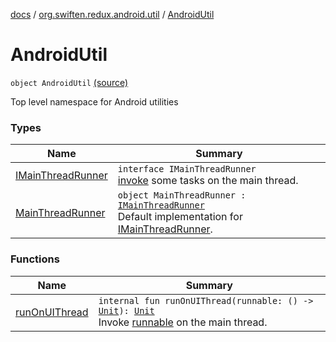[docs](../../index.md) / [org.swiften.redux.android.util](../index.md) / [AndroidUtil](./index.md)

# AndroidUtil

`object AndroidUtil` [(source)](https://github.com/protoman92/KotlinRedux/tree/master/android\android-util\src\main\java/org/swiften/redux/android/util/AndroidUtil.kt#L13)

Top level namespace for Android utilities

### Types

| Name | Summary |
|---|---|
| [IMainThreadRunner](-i-main-thread-runner/index.md) | `interface IMainThreadRunner`<br>[invoke](-i-main-thread-runner/invoke.md) some tasks on the main thread. |
| [MainThreadRunner](-main-thread-runner/index.md) | `object MainThreadRunner : `[`IMainThreadRunner`](-i-main-thread-runner/index.md)<br>Default implementation for [IMainThreadRunner](-i-main-thread-runner/index.md). |

### Functions

| Name | Summary |
|---|---|
| [runOnUIThread](run-on-u-i-thread.md) | `internal fun runOnUIThread(runnable: () -> `[`Unit`](https://kotlinlang.org/api/latest/jvm/stdlib/kotlin/-unit/index.html)`): `[`Unit`](https://kotlinlang.org/api/latest/jvm/stdlib/kotlin/-unit/index.html)<br>Invoke [runnable](run-on-u-i-thread.md#org.swiften.redux.android.util.AndroidUtil$runOnUIThread(kotlin.Function0((kotlin.Unit)))/runnable) on the main thread. |
